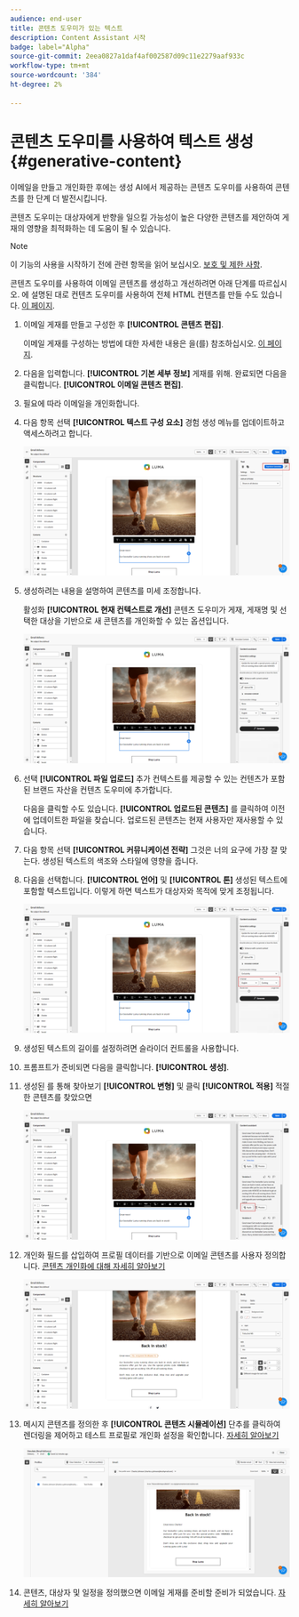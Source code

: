 ```yaml
---
audience: end-user
title: 콘텐츠 도우미가 있는 텍스트
description: Content Assistant 시작
badge: label="Alpha"
source-git-commit: 2eea0827a1daf4af002587d09c11e2279aaf933c
workflow-type: tm+mt
source-wordcount: '384'
ht-degree: 2%

---
```



# 콘텐츠 도우미를 사용하여 텍스트 생성 {#generative-content}



이메일을 만들고 개인화한 후에는 생성 AI에서 제공하는 콘텐츠 도우미를 사용하여 콘텐츠를 한 단계 더 발전시킵니다.

콘텐츠 도우미는 대상자에게 반향을 일으킬 가능성이 높은 다양한 콘텐츠를 제안하여 게재의 영향을 최적화하는 데 도움이 될 수 있습니다.

>[!NOTE]
>
>이 기능의 사용을 시작하기 전에 관련 항목을 읽어 보십시오. [보호 및 제한 사항](generative-gs.md#guardrails-and-limitations).

콘텐츠 도우미를 사용하여 이메일 콘텐츠를 생성하고 개선하려면 아래 단계를 따르십시오. 에 설명된 대로 컨텐츠 도우미를 사용하여 전체 HTML 컨텐츠를 만들 수도 있습니다. [이 페이지](generative-email.md).

1. 이메일 게재를 만들고 구성한 후 **[!UICONTROL 콘텐츠 편집]**.

   이메일 게재를 구성하는 방법에 대한 자세한 내용은 을(를) 참조하십시오. [이 페이지](../content/create-email-content.md).

1. 다음을 입력합니다. **[!UICONTROL 기본 세부 정보]** 게재를 위해. 완료되면 다음을 클릭합니다. **[!UICONTROL 이메일 콘텐츠 편집]**.

1. 필요에 따라 이메일을 개인화합니다.

1. 다음 항목 선택 **[!UICONTROL 텍스트 구성 요소]** 경험 생성 메뉴를 업데이트하고 액세스하려고 합니다.

   ![](assets/text-genai-1.png)

1. 생성하려는 내용을 설명하여 콘텐츠를 미세 조정합니다.

   활성화 **[!UICONTROL 현재 컨텍스트로 개선]** 콘텐츠 도우미가 게재, 게재명 및 선택한 대상을 기반으로 새 콘텐츠를 개인화할 수 있는 옵션입니다.

   ![](assets/text-genai-3.png)

1. 선택 **[!UICONTROL 파일 업로드]** 추가 컨텍스트를 제공할 수 있는 컨텐츠가 포함된 브랜드 자산을 컨텐츠 도우미에 추가합니다.

   다음을 클릭할 수도 있습니다. **[!UICONTROL 업로드된 콘텐츠]** 를 클릭하여 이전에 업데이트한 파일을 찾습니다. 업로드된 콘텐츠는 현재 사용자만 재사용할 수 있습니다.

1. 다음 항목 선택 **[!UICONTROL 커뮤니케이션 전략]** 그것은 너의 요구에 가장 잘 맞는다. 생성된 텍스트의 색조와 스타일에 영향을 줍니다.

1. 다음을 선택합니다. **[!UICONTROL 언어]** 및 **[!UICONTROL 톤]** 생성된 텍스트에 포함할 텍스트입니다. 이렇게 하면 텍스트가 대상자와 목적에 맞게 조정됩니다.

   ![](assets/text-genai-4.png)

1. 생성된 텍스트의 길이를 설정하려면 슬라이더 컨트롤을 사용합니다.

1. 프롬프트가 준비되면 다음을 클릭합니다. **[!UICONTROL 생성]**.

1. 생성된 를 통해 찾아보기 **[!UICONTROL 변형]** 및 클릭 **[!UICONTROL 적용]** 적절한 콘텐츠를 찾았으면

   ![](assets/text-genai-5.png)

1. 개인화 필드를 삽입하여 프로필 데이터를 기반으로 이메일 콘텐츠를 사용자 정의합니다. [콘텐츠 개인화에 대해 자세히 알아보기](../personalization/personalize.md)

   ![](assets/text-genai-6.png)

1. 메시지 콘텐츠를 정의한 후 **[!UICONTROL 콘텐츠 시뮬레이션]** 단추를 클릭하여 렌더링을 제어하고 테스트 프로필로 개인화 설정을 확인합니다. [자세히 알아보기](../preview-test/preview-content.md)

   ![](assets/text-genai-7.png)

1. 콘텐츠, 대상자 및 일정을 정의했으면 이메일 게재를 준비할 준비가 되었습니다. [자세히 알아보기](../monitor/prepare-send.md)

